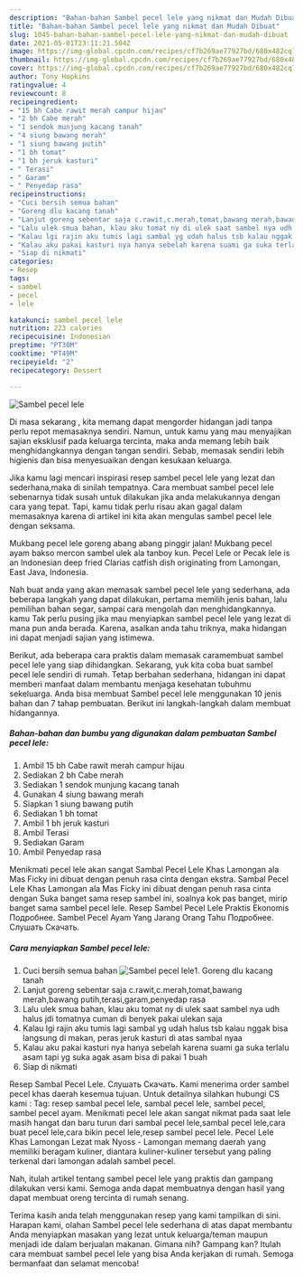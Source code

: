 ```yaml
---
description: "Bahan-bahan Sambel pecel lele yang nikmat dan Mudah Dibuat"
title: "Bahan-bahan Sambel pecel lele yang nikmat dan Mudah Dibuat"
slug: 1045-bahan-bahan-sambel-pecel-lele-yang-nikmat-dan-mudah-dibuat
date: 2021-05-01T23:11:21.504Z
image: https://img-global.cpcdn.com/recipes/cf7b269ae77927bd/680x482cq70/sambel-pecel-lele-foto-resep-utama.jpg
thumbnail: https://img-global.cpcdn.com/recipes/cf7b269ae77927bd/680x482cq70/sambel-pecel-lele-foto-resep-utama.jpg
cover: https://img-global.cpcdn.com/recipes/cf7b269ae77927bd/680x482cq70/sambel-pecel-lele-foto-resep-utama.jpg
author: Tony Hopkins
ratingvalue: 4
reviewcount: 8
recipeingredient:
- "15 bh Cabe rawit merah campur hijau"
- "2 bh Cabe merah"
- "1 sendok munjung kacang tanah"
- "4 siung bawang merah"
- "1 siung bawang putih"
- "1 bh tomat"
- "1 bh jeruk kasturi"
- " Terasi"
- " Garam"
- " Penyedap rasa"
recipeinstructions:
- "Cuci bersih semua bahan"
- "Goreng dlu kacang tanah"
- "Lanjut goreng sebentar saja c.rawit,c.merah,tomat,bawang merah,bawang putih,terasi,garam,penyedap rasa"
- "Lalu ulek smua bahan, klau aku tomat ny di ulek saat sambel nya udh halus jdi tomatnya cuman di benyek pakai ulekan saja"
- "Kalau lgi rajin aku tumis lagi sambal yg udah halus tsb kalau nggak bisa langsung di makan, peras jeruk kasturi di atas sambal nyaa"
- "Kalau aku pakai kasturi nya hanya sebelah karena suami ga suka terlalu asam tapi yg suka agak asam bisa di pakai 1 buah"
- "Siap di nikmati"
categories:
- Resep
tags:
- sambel
- pecel
- lele

katakunci: sambel pecel lele 
nutrition: 223 calories
recipecuisine: Indonesian
preptime: "PT30M"
cooktime: "PT49M"
recipeyield: "2"
recipecategory: Dessert

---
```



![Sambel pecel lele](https://img-global.cpcdn.com/recipes/cf7b269ae77927bd/680x482cq70/sambel-pecel-lele-foto-resep-utama.jpg)

Di masa  sekarang , kita memang dapat mengorder hidangan jadi tanpa perlu repot memasaknya sendiri. Namun, untuk kamu yang mau menyajikan sajian eksklusif pada keluarga tercinta, maka anda memang lebih baik menghidangkannya dengan tangan sendiri. Sebab, memasak sendiri lebih higienis dan bisa menyesuaikan dengan kesukaan keluarga.

Jika kamu lagi mencari inspirasi resep sambel pecel lele yang lezat dan sederhana,maka di sinilah tempatnya. Cara membuat sambel pecel lele  sebenarnya tidak susah untuk dilakukan jika anda melakukannya dengan cara yang tepat. Tapi, kamu tidak perlu risau akan gagal dalam memasaknya 
karena di artikel ini kita akan mengulas sambel pecel lele dengan seksama.  

Mukbang pecel lele goreng abang abang pinggir jalan! Mukbang pecel ayam bakso mercon sambel ulek ala tanboy kun. Pecel Lele or Pecak lele is an Indonesian deep fried Clarias catfish dish originating from Lamongan, East Java, Indonesia.

Nah buat anda yang akan memasak sambel pecel lele yang sederhana, ada beberapa langkah yang dapat dilakukan, pertama memilih jenis bahan, lalu pemilihan bahan segar, sampai cara mengolah dan menghidangkannya. kamu Tak perlu pusing jika mau menyiapkan sambel pecel lele yang lezat di mana pun anda berada. Karena, asalkan anda  tahu triknya, maka hidangan ini dapat menjadi sajian yang istimewa.

Berikut, ada beberapa cara praktis  dalam memasak caramembuat sambel pecel lele yang siap dihidangkan. Sekarang, yuk kita coba buat sambel pecel lele sendiri di rumah. Tetap berbahan sederhana, hidangan ini dapat memberi manfaat dalam membantu menjaga kesehatan tubuhmu sekeluarga. Anda bisa membuat Sambel pecel lele menggunakan 10 jenis bahan dan 7 tahap pembuatan. Berikut ini langkah-langkah dalam membuat hidangannya.

<!--inarticleads1-->

##### Bahan-bahan dan bumbu yang digunakan dalam pembuatan Sambel pecel lele:

1. Ambil 15 bh Cabe rawit merah campur hijau
1. Sediakan 2 bh Cabe merah
1. Sediakan 1 sendok munjung kacang tanah
1. Gunakan 4 siung bawang merah
1. Siapkan 1 siung bawang putih
1. Sediakan 1 bh tomat
1. Ambil 1 bh jeruk kasturi
1. Ambil  Terasi
1. Sediakan  Garam
1. Ambil  Penyedap rasa


Menikmati pecel lele akan sangat Sambal Pecel Lele Khas Lamongan ala Mas Ficky ini dibuat dengan penuh rasa cinta dengan ekstra. Sambal Pecel Lele Khas Lamongan ala Mas Ficky ini dibuat dengan penuh rasa cinta dengan Suka banget sama resep sambel ini, soalnya kok pas banget, mirip banget sama sambel pecel lele. Resep Sambel Pecel Lele Praktis Ekonomis Подробнее. Sambel Pecel Ayam Yang Jarang Orang Tahu Подробнее. Слушать Скачать. 

<!--inarticleads2-->

##### Cara menyiapkan Sambel pecel lele:

1. Cuci bersih semua bahan
<img src="https://img-global.cpcdn.com/steps/4a9cd1c6d39d3e1a/160x128cq70/sambel-pecel-lele-langkah-memasak-1-foto.jpg" alt="Sambel pecel lele">1. Goreng dlu kacang tanah
1. Lanjut goreng sebentar saja c.rawit,c.merah,tomat,bawang merah,bawang putih,terasi,garam,penyedap rasa
1. Lalu ulek smua bahan, klau aku tomat ny di ulek saat sambel nya udh halus jdi tomatnya cuman di benyek pakai ulekan saja
1. Kalau lgi rajin aku tumis lagi sambal yg udah halus tsb kalau nggak bisa langsung di makan, peras jeruk kasturi di atas sambal nyaa
1. Kalau aku pakai kasturi nya hanya sebelah karena suami ga suka terlalu asam tapi yg suka agak asam bisa di pakai 1 buah
1. Siap di nikmati


Resep Sambal Pecel Lele. Слушать Скачать. Kami menerima order sambel pecel khas daerah kesemua tujuan. Untuk detailnya silahkan hubungi CS kami : Tag: resep sambal pecel lele, sambal pecel lele, sambel pecel, sambel pecel ayam. Menikmati pecel lele akan sangat nikmat pada saat lele masih hangat dan baru turun dari sambal pecel lele,sambal pecel lele,cara buat pecel lele,cara bikin pecel lele,resep sambel pecel lele. Pecel Lele Khas Lamongan Lezat mak Nyoss - Lamongan memang daerah yang memiliki beragam kuliner, diantara kuliner-kuliner tersebut yang paling terkenal dari lamongan adalah sambel pecel. 

Nah, itulah artikel tentang  sambel pecel lele  yang praktis dan gampang dilakukan versi kami. Semoga anda dapat membuatnya dengan hasil yang dapat membuat oreng tercinta di rumah senang. 

Terima kasih anda telah menggunakan resep yang kami tampilkan di sini. Harapan kami, olahan  Sambel pecel lele sederhana di atas dapat membantu Anda menyiapkan masakan yang lezat untuk keluarga/teman maupun menjadi ide dalam berjualan makanan. Gimana nih? Gampang kan? Itulah cara membuat sambel pecel lele yang bisa Anda kerjakan di rumah. Semoga bermanfaat dan selamat mencoba!

